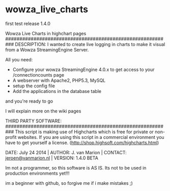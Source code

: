 wowza_live_charts
=================

first test release 1.4.0


Wowza Live Charts in highchart pages
###########################################################
DESCRIPTION:
I wanted to create live logging in charts to make it visual from a Wowza StreamingEngine Server. 

All you need:
- Configure your wowza StreamingEngine 4.0.x to get access to your /connectioncounts page
- A webserver with Apache2, PHP5.3, MySQL
- setup the config file 
- Add the applications in the database table

and you're ready to go

I will explain more on the wiki pages
	

THIRD PARTY SOFTWARE:
###########################################################
This script is making use of Highcharts which is free for private or non-profit websites. If you are using this script in a commercial environment you have 
to get yourself a license. (http://shop.highsoft.com/highcharts.html)

DATE: July 24 2014 | AUTHOR: J. van Marion | CONTACT: jeroen@vanmarion.nl | VERSION: 1.4.0 BETA

Im not a programmer, so this software is AS IS. Its not to be used in production environments yet!!!

im a beginner with github, so forgive me if i make mistakes ;)
